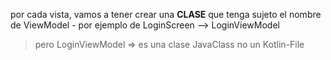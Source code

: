 

por cada vista, vamos a tener crear una **CLASE** que tenga sujeto el nombre de ViewModel
    - por ejemplo de LoginScreen --> LoginViewModel

 >pero LoginViewModel => es una clase JavaClass no un Kotlin-File